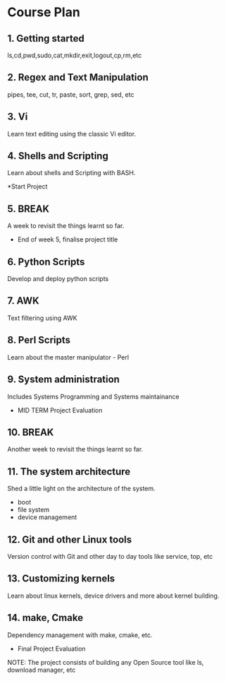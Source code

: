 # Course Plan

## 1. Getting started
ls,cd,pwd,sudo,cat,mkdir,exit,logout,cp,rm,etc

## 2. Regex and Text Manipulation
pipes, tee, cut, tr, paste, sort, grep, sed, etc

## 3. Vi
Learn text editing using the classic Vi editor.

## 4. Shells and Scripting
Learn about shells and Scripting with BASH.

*Start Project

## 5. BREAK
A week to revisit the things learnt so far.

* End of week 5, finalise project title

## 6. Python Scripts
Develop and deploy python scripts

## 7. AWK
Text filtering using AWK

## 8. Perl Scripts
Learn about the master manipulator - Perl

## 9. System administration
Includes Systems Programming and Systems maintainance
* MID TERM Project Evaluation

## 10. BREAK
Another week to revisit the things learnt so far.

## 11. The system architecture
Shed a little light on the architecture of the system.
* boot
* file system
* device management

## 12. Git and other Linux tools
Version control with Git and other day to day tools like service, top, etc

## 13. Customizing kernels
Learn about linux kernels, device drivers and more about kernel building.

## 14. make, Cmake
Dependency management with make, cmake, etc.

* Final Project Evaluation

NOTE: The project consists of building any Open Source tool like ls, download manager, etc
